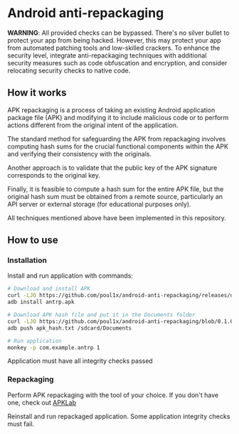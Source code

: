 # Android anti-repackaging

**WARNING**: All provided checks can be bypassed. There's no silver bullet to protect your app from being hacked. However, this may protect your app from automated patching tools and low-skilled crackers. To enhance the security level, integrate anti-repackaging techniques with additional security measures such as code obfuscation and encryption, and consider relocating security checks to native code.

## How it works

APK repackaging is a process of taking an existing Android application package file (APK) and modifying it to include malicious code or to perform actions different from the original intent of the application.

The standard method for safeguarding the APK from repackaging involves computing hash sums for the crucial functional components within the APK and verifying their consistency with the originals.

Another approach is to validate that the public key of the APK signature corresponds to the original key.

Finally, it is feasible to compute a hash sum for the entire APK file, but the original hash sum must be obtained from a remote source, particularly an API server or external storage (for educational purposes only).

All techniques mentioned above have been implemented in this repository.

## How to use

### Installation

Install and run application with commands:

```bash
# Download and install APK
curl -LJO https://github.com/poul1x/android-anti-repackaging/releases/download/0.1.0/antrp.apk
adb install antrp.apk

# Download APK hash file and put it in the Documents folder
curl -LJO https://github.com/poul1x/android-anti-repackaging/blob/0.1.0/apk_hash.txt
adb push apk_hash.txt /sdcard/Documents

# Run application
monkey -p com.example.antrp 1
```

Application must have all integrity checks passed

### Repackaging

Perform APK repackaging with the tool of your choice. If you don't have one, check out [APKLab](https://github.com/APKLab/APKLab)

Reinstall and run repackaged application. Some application integrity checks must fail.
